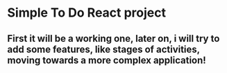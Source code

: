 # Simple To Do React project

## First it will be a working one, later on, i will try to add some features, like stages of activities, moving towards a more complex application!
